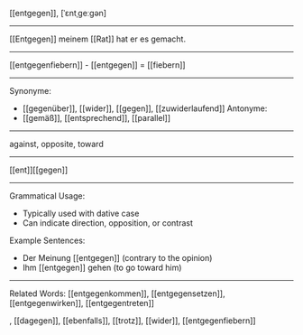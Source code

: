 [[entgegen]], [ˈɛntˌɡeːɡən]

---
[[Entgegen]] meinem [[Rat]] hat er es gemacht.

---
[[entgegenfiebern]] - [[entgegen]] = [[fiebern]]

---
Synonyme:
- [[gegenüber]], [[wider]], [[gegen]], [[zuwiderlaufend]]
Antonyme:
- [[gemäß]], [[entsprechend]], [[parallel]]

---
against, opposite, toward

---
[[ent]][[gegen]]

---
Grammatical Usage:
- Typically used with dative case
- Can indicate direction, opposition, or contrast

Example Sentences:
- Der Meinung [[entgegen]] (contrary to the opinion)
- Ihm [[entgegen]] gehen (to go toward him)

---
Related Words:
[[entgegenkommen]], [[entgegensetzen]], [[entgegenwirken]], [[entgegentreten]]

, [[dagegen]], [[ebenfalls]], [[trotz]], [[wider]], [[entgegenfiebern]]
